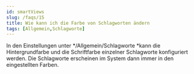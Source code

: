```yaml
---
id: smartViews
slug: /faqs/15
title: Wie kann ich die Farbe von Schlagworten ändern
tags: [Allgemein,Schlagworte]
---
```

In den Einstellungen unter */Allgemein/Schlagworte *kann die Hintergrundfarbe und die Schriftfarbe einzelner Schlagworte konfiguriert werden. Die Schlagworte erscheinen im System dann immer in den eingestellten Farben. 